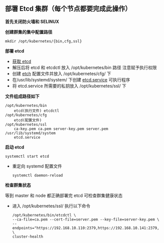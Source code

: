 ## 部署 Etcd 集群（每个节点都要完成此操作）

__首先关闭防火墙和 SELINUX__

__创建群集的集中配置路径__
```
mkdir /opt/kubernetes/{bin,cfg,ssl}
```

__部署 etcd__
* [获取 etcd](https://github.com/etcd-io/etcd/releases/tag/v3.2.12)
* 解压后将 etcd 和 etcdctl 放入 /opt/kubernetes/bin 路径 注意赋予执行权限
* 创建 [etch](https://github.com/lcePolarBear/Kubernetes_Basic_Config_Note/blob/master/config-files/etcd) 配置文件并放入 /opt/kubernetes/cfg/ 下
* 在/usr/lib/systemd/system/ 下创建 [etcd.service](https://github.com/lcePolarBear/Kubernetes_Basic_Config_Note/blob/master/config-files/etcd.service) 可执行程序
* 将 etcd.service 所需要的私钥放入 /opt/kubernetes/ssl/ 下

__文件组成路径如下__
```
/opt/kubernetes/bin
    etcd(执行文件) etcdctl
/opt/kubernetes/cfg
    etcd(配置文件)
/opt/kubernetes/ssl
    ca-key.pem ca.pem server-key.pem server.pem
/usr/lib/systemd/system
    etcd.service
```

__启动 etcd__
```
systemctl start etcd
```
* 重定向 systemd 配置文件
    ```
    systemctl daemon-reload
    ```

__检查群集状态__

等到 master 和 node 都正确部署完 etcd 可检查群集健康状态
* 进入 /opt/kubernetes/ssl/ 执行以下命令
    ```
    /opt/kubernetes/bin/etcdctl \
    --ca-file=ca.pem --cert-file=server.pem --key-file=server-key.pem \
    --endpoints="https://192.168.10.110:2379,https://192.168.10.141:2379,https://192.168.10.145:2379" \
    cluster-health
    ```